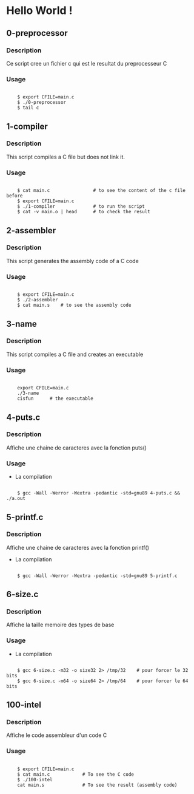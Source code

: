 # Hello World !

## 0-preprocessor

### Description

Ce script cree un fichier c qui est le resultat du preprocesseur C

### Usage
<code>
    $ export CFILE=main.c
    $ ./0-preprocessor 
    $ tail c
</code>


## 1-compiler

### Description

This script compiles a C file but does not link it.

### Usage
<code>
    $ cat main.c                # to see the content of the c file before
    $ export CFILE=main.c
    $ ./1-compiler              # to run the script
    $ cat -v main.o | head      # to check the result
</code>


## 2-assembler

### Description

This script generates the assembly code of a C code 

### Usage

<code>
    $ export CFILE=main.c
    $ ./2-assembler
    $ cat main.s    # to see the assembly code
</code>


## 3-name

### Description

This script compiles a C file and creates an executable 

### Usage

<code>
    export CFILE=main.c
    ./3-name
    cisfun      # the executable
</code>

## 4-puts.c

### Description

Affiche une chaine de caracteres avec la fonction puts()

### Usage

- La compilation

<code>
    $ gcc -Wall -Werror -Wextra -pedantic -std=gnu89 4-puts.c && ./a.out
</code>

## 5-printf.c

### Description

Affiche une chaine de caracteres avec la fonction printf()

- La compilation

<code>
    $ gcc -Wall -Werror -Wextra -pedantic -std=gnu89 5-printf.c
</code>

## 6-size.c

### Description 

Affiche la taille memoire des types de base

### Usage

- La compilation

<code>
    $ gcc 6-size.c -m32 -o size32 2> /tmp/32    # pour forcer le 32 bits
    $ gcc 6-size.c -m64 -o size64 2> /tmp/64    # pour forcer le 64 bits
</code>

## 100-intel

### Description

Affiche le code assembleur d'un code C

### Usage

<code>
    $ export CFILE=main.c
    $ cat main.c            # To see the C code
    $ ./100-intel           
    cat main.s              # To see the result (assembly code)
</code>
